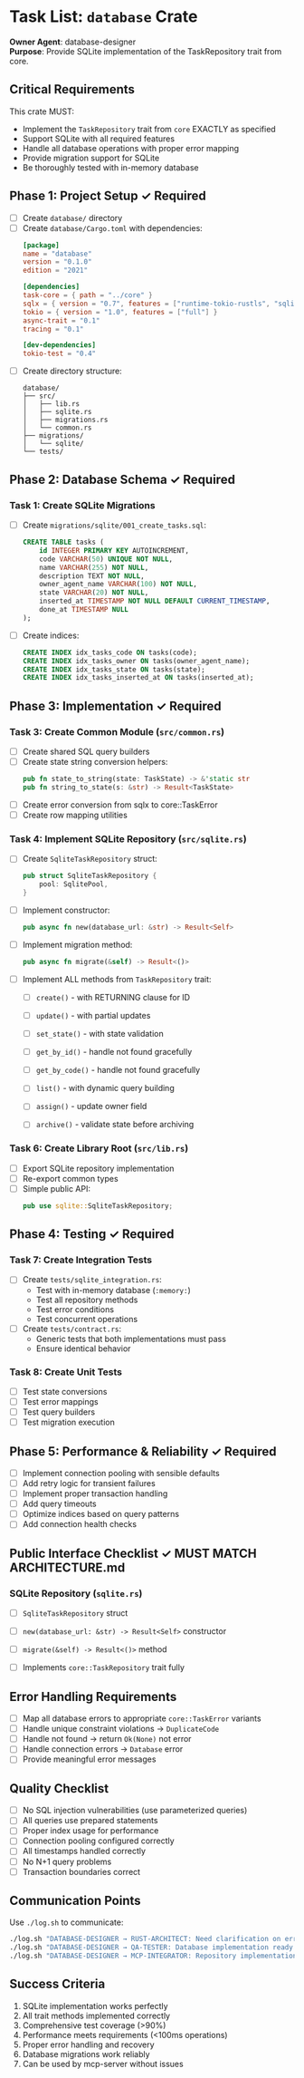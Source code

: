 # Task List: `database` Crate

**Owner Agent**: database-designer  
**Purpose**: Provide SQLite implementation of the TaskRepository trait from core.

## Critical Requirements

This crate MUST:
- Implement the `TaskRepository` trait from `core` EXACTLY as specified
- Support SQLite with all required features
- Handle all database operations with proper error mapping
- Provide migration support for SQLite
- Be thoroughly tested with in-memory database

## Phase 1: Project Setup ✓ Required

- [ ] Create `database/` directory
- [ ] Create `database/Cargo.toml` with dependencies:
  ```toml
  [package]
  name = "database"
  version = "0.1.0"
  edition = "2021"

  [dependencies]
  task-core = { path = "../core" }
  sqlx = { version = "0.7", features = ["runtime-tokio-rustls", "sqlite", "chrono", "migrate"] }
  tokio = { version = "1.0", features = ["full"] }
  async-trait = "0.1"
  tracing = "0.1"

  [dev-dependencies]
  tokio-test = "0.4"
  ```
- [ ] Create directory structure:
  ```
  database/
  ├── src/
  │   ├── lib.rs
  │   ├── sqlite.rs
  │   ├── migrations.rs
  │   └── common.rs
  ├── migrations/
  │   └── sqlite/
  └── tests/
  ```

## Phase 2: Database Schema ✓ Required

### Task 1: Create SQLite Migrations
- [ ] Create `migrations/sqlite/001_create_tasks.sql`:
  ```sql
  CREATE TABLE tasks (
      id INTEGER PRIMARY KEY AUTOINCREMENT,
      code VARCHAR(50) UNIQUE NOT NULL,
      name VARCHAR(255) NOT NULL,
      description TEXT NOT NULL,
      owner_agent_name VARCHAR(100) NOT NULL,
      state VARCHAR(20) NOT NULL,
      inserted_at TIMESTAMP NOT NULL DEFAULT CURRENT_TIMESTAMP,
      done_at TIMESTAMP NULL
  );
  ```
- [ ] Create indices:
  ```sql
  CREATE INDEX idx_tasks_code ON tasks(code);
  CREATE INDEX idx_tasks_owner ON tasks(owner_agent_name);
  CREATE INDEX idx_tasks_state ON tasks(state);
  CREATE INDEX idx_tasks_inserted_at ON tasks(inserted_at);
  ```


## Phase 3: Implementation ✓ Required

### Task 3: Create Common Module (`src/common.rs`)
- [ ] Create shared SQL query builders
- [ ] Create state string conversion helpers:
  ```rust
  pub fn state_to_string(state: TaskState) -> &'static str
  pub fn string_to_state(s: &str) -> Result<TaskState>
  ```
- [ ] Create error conversion from sqlx to core::TaskError
- [ ] Create row mapping utilities

### Task 4: Implement SQLite Repository (`src/sqlite.rs`)
- [ ] Create `SqliteTaskRepository` struct:
  ```rust
  pub struct SqliteTaskRepository {
      pool: SqlitePool,
  }
  ```
- [ ] Implement constructor:
  ```rust
  pub async fn new(database_url: &str) -> Result<Self>
  ```
- [ ] Implement migration method:
  ```rust
  pub async fn migrate(&self) -> Result<()>
  ```
- [ ] Implement ALL methods from `TaskRepository` trait:
  - [ ] `create()` - with RETURNING clause for ID
  - [ ] `update()` - with partial updates
  - [ ] `set_state()` - with state validation
  - [ ] `get_by_id()` - handle not found gracefully
  - [ ] `get_by_code()` - handle not found gracefully
  - [ ] `list()` - with dynamic query building
  - [ ] `assign()` - update owner field
  - [ ] `archive()` - validate state before archiving


### Task 6: Create Library Root (`src/lib.rs`)
- [ ] Export SQLite repository implementation
- [ ] Re-export common types
- [ ] Simple public API:
  ```rust
  pub use sqlite::SqliteTaskRepository;
  ```

## Phase 4: Testing ✓ Required

### Task 7: Create Integration Tests
- [ ] Create `tests/sqlite_integration.rs`:
  - Test with in-memory database (`:memory:`)
  - Test all repository methods
  - Test error conditions
  - Test concurrent operations
- [ ] Create `tests/contract.rs`:
  - Generic tests that both implementations must pass
  - Ensure identical behavior

### Task 8: Create Unit Tests
- [ ] Test state conversions
- [ ] Test error mappings
- [ ] Test query builders
- [ ] Test migration execution

## Phase 5: Performance & Reliability ✓ Required

- [ ] Implement connection pooling with sensible defaults
- [ ] Add retry logic for transient failures
- [ ] Implement proper transaction handling
- [ ] Add query timeouts
- [ ] Optimize indices based on query patterns
- [ ] Add connection health checks

## Public Interface Checklist ✓ MUST MATCH ARCHITECTURE.md

### SQLite Repository (`sqlite.rs`)
- [ ] `SqliteTaskRepository` struct
- [ ] `new(database_url: &str) -> Result<Self>` constructor
- [ ] `migrate(&self) -> Result<()>` method
- [ ] Implements `core::TaskRepository` trait fully


## Error Handling Requirements

- [ ] Map all database errors to appropriate `core::TaskError` variants
- [ ] Handle unique constraint violations → `DuplicateCode`
- [ ] Handle not found → return `Ok(None)` not error
- [ ] Handle connection errors → `Database` error
- [ ] Provide meaningful error messages

## Quality Checklist

- [ ] No SQL injection vulnerabilities (use parameterized queries)
- [ ] All queries use prepared statements
- [ ] Proper index usage for performance
- [ ] Connection pooling configured correctly
- [ ] All timestamps handled correctly
- [ ] No N+1 query problems
- [ ] Transaction boundaries correct

## Communication Points

Use `./log.sh` to communicate:
```bash
./log.sh "DATABASE-DESIGNER → RUST-ARCHITECT: Need clarification on error mapping"
./log.sh "DATABASE-DESIGNER → QA-TESTER: Database implementation ready for testing"
./log.sh "DATABASE-DESIGNER → MCP-INTEGRATOR: Repository implementation complete"
```

## Success Criteria

1. SQLite implementation works perfectly
2. All trait methods implemented correctly
3. Comprehensive test coverage (>90%)
4. Performance meets requirements (<100ms operations)
5. Proper error handling and recovery
6. Database migrations work reliably
7. Can be used by mcp-server without issues